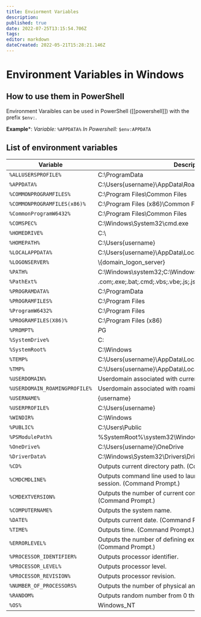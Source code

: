 ```yaml
---
title: Enviorment Variables
description: 
published: true
date: 2022-07-25T13:15:54.706Z
tags: 
editor: markdown
dateCreated: 2022-05-21T15:28:21.146Z
---
```

# Environment Variables in Windows
## How to use them in PowerShell
Environment Varaibles can be used in PowerShell ([[powershell]]) with the prefix `$env:`.

**Example***:
*Variable:*  `%APPDATA%`
*In Powershell:* `$env:APPDATA`

## List of environment variables
Variable | Description
---|---
`%ALLUSERSPROFILE%`|C:\ProgramData
`%APPDATA%`|C:\Users\{username}\AppData\Roaming
`%COMMONPROGRAMFILES%`|C:\Program Files\Common Files
`%COMMONPROGRAMFILES(x86)%`|C:\Program Files (x86)\Common Files
`%CommonProgramW6432%`|C:\Program Files\Common Files
`%COMSPEC%`|C:\Windows\System32\cmd.exe
`%HOMEDRIVE%`|C:\
`%HOMEPATH%`|C:\Users\{username}
`%LOCALAPPDATA%`|C:\Users\{username}\AppData\Local
`%LOGONSERVER%`|\\{domain_logon_server}
`%PATH%`|C:\Windows\system32;C:\Windows;C:\Windows\System32\Wbem
`%PathExt%`|.com;.exe;.bat;.cmd;.vbs;.vbe;.js;.jse;.wsf;.wsh;.msc
`%PROGRAMDATA%`|C:\ProgramData
`%PROGRAMFILES%`|C:\Program Files
`%ProgramW6432%`|C:\Program Files
`%PROGRAMFILES(X86)%`|C:\Program Files (x86)
`%PROMPT%`|$P$G
`%SystemDrive%`|C:
`%SystemRoot%`|C:\Windows
`%TEMP%`|C:\Users\{username}\AppData\Local\Temp
`%TMP%`|C:\Users\{username}\AppData\Local\Temp
`%USERDOMAIN%`|Userdomain associated with current user.
`%USERDOMAIN_ROAMINGPROFILE%`|Userdomain associated with roaming profile.
`%USERNAME%`|{username}
`%USERPROFILE%`|C:\Users\{username}
`%WINDIR%`|C:\Windows
`%PUBLIC%`|C:\Users\Public
`%PSModulePath%`|%SystemRoot%\system32\WindowsPowerShell\v1.0\Modules\
`%OneDrive%`|C:\Users\{username}\OneDrive
`%DriverData%`|C:\Windows\System32\Drivers\DriverData
`%CD%`|Outputs current directory path. (Command Prompt.)
`%CMDCMDLINE%`|Outputs command line used to launch current Command Prompt session. (Command Prompt.)
`%CMDEXTVERSION%`|Outputs the number of current command processor extensions. (Command Prompt.)
`%COMPUTERNAME%`|Outputs the system name.
`%DATE%`|Outputs current date. (Command Prompt.)
`%TIME%`|Outputs time. (Command Prompt.)
`%ERRORLEVEL%`|Outputs the number of defining exit status of previous command. (Command Prompt.)
`%PROCESSOR_IDENTIFIER%`|Outputs processor identifier.
`%PROCESSOR_LEVEL%`|Outputs processor level.
`%PROCESSOR_REVISION%`|Outputs processor revision.
`%NUMBER_OF_PROCESSORS%`|Outputs the number of physical and virtual cores.
`%RANDOM%`|Outputs random number from 0 through 32767.
`%OS%`|Windows_NT

